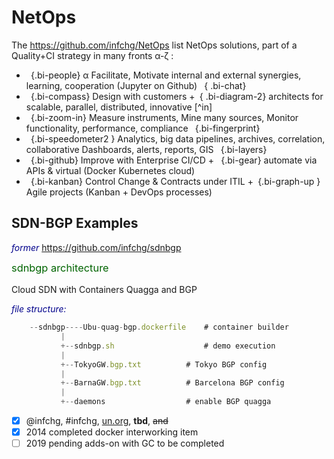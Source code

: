 <style>
  @import '/opt/node_modules/bootstrap-icons/font/bootstrap-icons.css';
  .pep {color: red}
  em {color: darkblue}
  blockquote  {  background-color: #fcf2f2;     margin-inline-start: 0pt;   margin-block-end: 0pt; } 
   blockquote p { color: #444 ;  margin-block-end: 0pt; }   	   
   h3  {   color: darkgreen;   margin-block-start: 0pt;   font-weight: normal ; }  
   h4 > p   {   color: green; } 
  @import { url("https://cdn.jsdelivr.net/npm/bootstrap-icons@1.6.1/font/bootstrap-icons.css"); }
</style>

# NetOps

The https://github.com/infchg/NetOps list NetOps solutions, part of a Quality+CI strategy in many fronts α-ζ :
   	
 - ` `{.bi-people} α Facilitate, Motivate internal and external synergies, learning, cooperation (Jupyter on Github) ` `{ .bi-chat}
 - ` `{.bi-compass} Design with customers +` `{ .bi-diagram-2} architects for scalable, parallel, distributed, innovative [^in] 
 - ` `{.bi-zoom-in} Measure instruments, Mine many sources, Monitor functionality, performance, compliance ` `{.bi-fingerprint} 
 - ` `{.bi-speedometer2 } Analytics, big data pipelines, archives, correlation, collaborative Dashboards, alerts, reports, GIS ` `{.bi-layers}
 - ` `{.bi-github} Improve with Enterprise CI/CD + ` `{.bi-gear}  automate via APIs & virtual (Docker Kubernetes cloud)
 - ` `{.bi-kanban} Control Change & Contracts under ITIL +` `{.bi-graph-up } Agile projects (Kanban + DevOps processes)



## SDN-BGP Examples

*former* https://github.com/infchg/sdnbgp

### sdnbgp architecture
Cloud SDN with Containers Quagga and BGP


*file structure:* 

```javascript
    --sdnbgp----Ubu-quag-bgp.dockerfile    # container builder
           |
           +--sdnbgp.sh  				   # demo execution
           |
           +--TokyoGW.bgp.txt 		   # Tokyo BGP config
           |
           +--BarnaGW.bgp.txt  		   # Barcelona BGP config    
           |
           +--daemons  				   # enable BGP quagga              
``` 

- [x] @infchg, #infchg, [un.org](), **tbd**, <del>and</del>  
- [x] 2014 completed docker interworking item
- [ ] 2019 pending adds-on with GC to be completed
